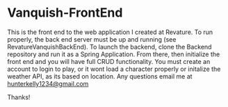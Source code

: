 # Vanquish-FrontEnd
This is the front end to the web application I created at Revature. To run properly, the back end server must be up and running (see RevatureVanquishBackEnd). To launch the backend, clone the Backend repository and run it as a Spring Application. From there, then initialize the front end and you will have full CRUD functionality. 
You must create an account to login to play, or it wont load a character properly or initalize the weather API, as its based on location.
Any questions email me at hunterkelly1234@gmail.com

Thanks!

